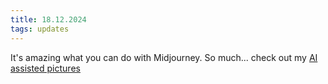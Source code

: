 ```yaml
---
title: 18.12.2024
tags: updates
---
```


It's amazing what you can do with Midjourney. So much... check out my [AI assisted pictures](/ai-pictures/)   
